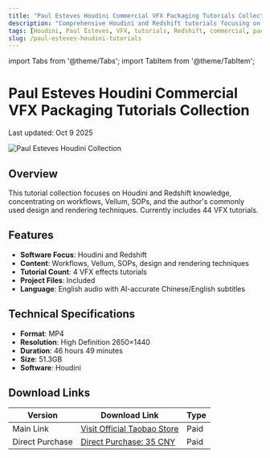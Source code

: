 ```yaml
---
title: "Paul Esteves Houdini Commercial VFX Packaging Tutorials Collection"
description: "Comprehensive Houdini and Redshift tutorials focusing on workflows, Vellum, SOPs, and design and rendering techniques"
tags: [Houdini, Paul Esteves, VFX, tutorials, Redshift, commercial, packaging]
slug: /paul-esteves-houdini-tutorials
---
```


import Tabs from '@theme/Tabs';
import TabItem from '@theme/TabItem';

# Paul Esteves Houdini Commercial VFX Packaging Tutorials Collection

Last updated: Oct 9 2025

![Paul Esteves Houdini Collection](https://www.gfxcamp.com/wp-content/uploads/2025/10/Paul-Esteves-Houdini-Patreon-Collection.jpg)

## Overview

This tutorial collection focuses on Houdini and Redshift knowledge, concentrating on workflows, Vellum, SOPs, and the author's commonly used design and rendering techniques. Currently includes 44 VFX tutorials.

## Features

- **Software Focus**: Houdini and Redshift
- **Content**: Workflows, Vellum, SOPs, design and rendering techniques
- **Tutorial Count**: 4 VFX effects tutorials
- **Project Files**: Included
- **Language**: English audio with AI-accurate Chinese/English subtitles

## Technical Specifications

- **Format**: MP4
- **Resolution**: High Definition 2650×1440
- **Duration**: 46 hours 49 minutes
- **Size**: 51.3GB
- **Software**: Houdini

## Download Links

| Version | Download Link | Type |
|---------|---------------|------|
| Main Link | [Visit Official Taobao Store](https://item.taobao.com/item.htm?id=982827147442) | Paid |
| Direct Purchase | [Direct Purchase: 35 CNY](https://www.gfxcamp.com/wp-login.php?redirect_to=https%3A%2F%2Fwww.gfxcamp.com%2Fpaul-esteves%2F) | Paid |
